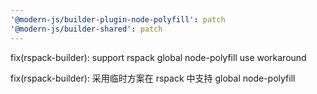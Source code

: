 ```yaml
---
'@modern-js/builder-plugin-node-polyfill': patch
'@modern-js/builder-shared': patch
---
```


fix(rspack-builder): support rspack global node-polyfill use workaround

fix(rspack-builder): 采用临时方案在 rspack 中支持 global node-polyfill
